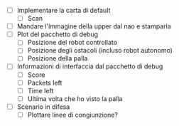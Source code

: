 - [ ] Implementare la carta di default
  - [ ] Scan
- [ ] Mandare l'immagine della upper dal nao e stamparla
- [ ] Plot del pacchetto di debug
  - [ ] Posizione del robot controllato
  - [ ] Posizione degli ostacoli (incluso robot autonomo)
  - [ ] Posizione della palla
- [ ] Informazioni di interfaccia dal pacchetto di debug
  - [ ] Score
  - [ ] Packets left
  - [ ] Time left
  - [ ] Ultima volta che ho visto la palla
- [ ] Scenario in difesa
  - [ ] Plottare linee di congiunzione?